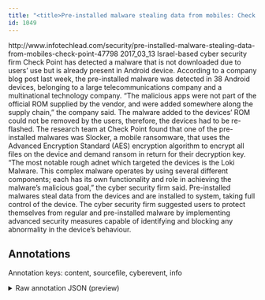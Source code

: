 ```yaml
---
title: "<title>Pre-installed malware stealing data from mobiles: Check Point | InfotechLead</title>"
id: 1049
---
```


<title>Pre-installed malware stealing data from mobiles: Check Point | InfotechLead</title>
<source> http://www.infotechlead.com/security/pre-installed-malware-stealing-data-from-mobiles-check-point-47798 </source>
<date> 2017_03_13 </date>
<text>
Israel-based cyber security firm Check Point has detected a malware that is not downloaded due to users’ use but is already present in Android device.
According to a company blog post last week, the pre-installed malware was detected in 38 Android devices, belonging to a large telecommunications company and a multinational technology company.
“The malicious apps were not part of the official ROM supplied by the vendor, and were added somewhere along the supply chain,” the company said.
The malware added to the devices’ ROM could not be removed by the users, therefore, the devices had to be re-flashed.
The research team at Check Point found that one of the pre-installed malwares was Slocker, a mobile ransomware, that uses the Advanced Encryption Standard (AES) encryption algorithm to encrypt all files on the device and demand ransom in return for their decryption key.
“The most notable rough adnet which targeted the devices is the Loki Malware.
This complex malware operates by using several different components; each has its own functionality and role in achieving the malware’s malicious goal,” the cyber security firm said.
Pre-installed malwares steal data from the devices and are installed to system, taking full control of the device.
The cyber security firm suggested users to protect themselves from regular and pre-installed malware by implementing advanced security measures capable of identifying and blocking any abnormality in the device’s behaviour.
</text>



## Annotations

Annotation keys: content, sourcefile, cyberevent, info

<details>
<summary>Raw annotation JSON (preview)</summary>

```json
{
  "content": "Israel-based cyber security firm Check Point has detected a malware that is not downloaded due to users\u2019 use but is already present in Android device. According to a company blog post last week, the pre-installed malware was detected in 38 Android devices, belonging to a large telecommunications company and a multinational technology company. \u201cThe malicious apps were not part of the official ROM supplied by the vendor, and were added somewhere along the supply chain,\u201d the company said. The malware added to the devices\u2019 ROM could not be removed by the users, therefore, the devices had to be re-flashed. The research team at Check Point found that one of the pre-installed malwares was Slocker, a mobile ransomware, that uses the Advanced Encryption Standard (AES) encryption algorithm to encrypt all files on the device and demand ransom in return for their decryption key. \u201cThe most notable rough adnet which targeted the devices is the Loki Malware. This complex malware operates by using several different components; each has its own functionality and role in achieving the malware\u2019s malicious goal,\u201d the cyber security firm said. Pre-installed malwares steal data from the devices and are installed to system, taking full control of the device. The cyber security firm suggested users to protect themselves from regular and pre-installed malware by implementing advanced security measures capable of identifying and blocking any abnormality in the device\u2019s behaviour",
  "sourcefile": "1049.txt",
  "cyberevent": {
    "hopper": [
      {
        "index": 0,
        "events": [
          {
            "index": "E2",
            "type": "Attack",
            "realis": "Actual",
            "nugget": {
              "startOffset": 1164,
              "index": "T5",
              "endOffset": 1169,
              "text": "steal"
            },
            "argument": [
              {
                "index": "T8",
                "text": "Pre-installed malwares",
                "endOffset": 1163,
                "role": {
                  "type": "Tool"
                },
                "startOffset": 1141,
                "type": "Malware"
              },
              {
                "index": "T7",
                "text": "data",
                "endOffset": 1174,
                "role": {
                  "type": "Compromised-Data"
                },
                "startOffset": 1170,
                "type": "Data"
              },
              {
                "index": "T6",
                "text": "the devices",
                "endOffset": 1191,
                "role": {
                  "type": "Victim"
                },
                "startOffset": 1180,
                "type": "Device"
              },
              {
                "index": "T9",
                "text": "taking full control of the device",
                "endOffset": 1254,
                "role": {
                  "type": "Purpose",
                  "subtype": "Unauthorized access",
                  "confidence": 0.9218578338623047
                },
                "startOffset": 1221,
                "type": "Purpose"
              }
            ],
            "subtype": "Databreach"
          }
        ]
      },
      {
        "index": 1,
        "events": [
          {
            "index": "E1",
            "type": "Attack",
            "realis": "Actual",
            "nugget": {
              "startOffset": 830,
              "index": "T3",
              "endOffset": 843,
              "text": "demand ransom"
            },
            "argument": [
              {
                "index": "T2",
                "text": "the device",
                "endOffset": 825,
                "role": {
                  "type": "Victim"
                },
                "startOffset": 815,
                "type": "Device"
              },
              {
                "index": "T1",
          
```
</details>
